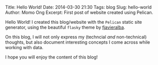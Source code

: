 Title: Hello World!
Date: 2014-03-30 21:30
Tags: blog
Slug: hello-world
Author: Momo Ong
Excerpt: First post of website created using Pelican.

Hello World! I created this blog/website with the `Pelican` static site generator, using the beautiful `flasky` theme by [fjavieralba](http://fjavieralba.com/).

On this blog, I will not only express my (techncial _and_ non-technical) thoughts, but also document interesting concepts I come across while working with data.

I hope you will enjoy the content of this blog!
